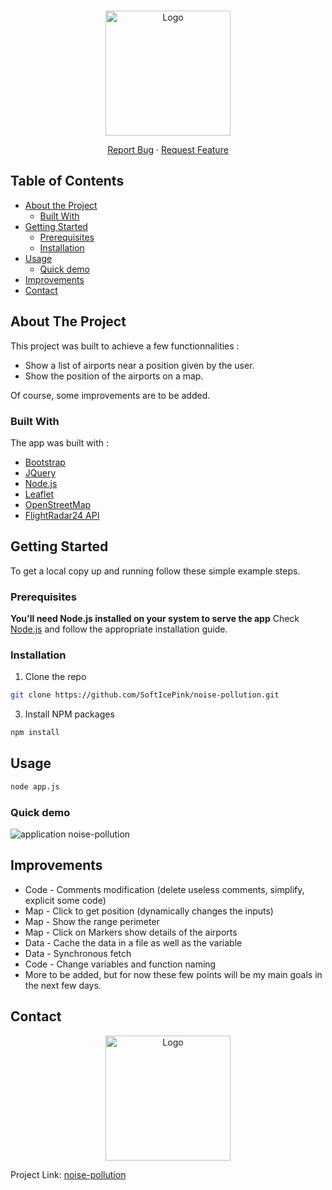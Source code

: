 <!-- PROJECT LOGO -->
<br />
<p align="center">
  <a href="https://github.com/SoftIcePink/noise-pollution">
    <img src="https://i.imgur.com/CT0EagA.png" alt="Logo" width="200" height="200">
  </a>


  <p align="center">
    <a href="https://github.com/SoftIcePink/noise-pollution/issues">Report Bug</a>
    ·
    <a href="https://github.com/SoftIcePink/noise-pollution/issues">Request Feature</a>
  </p>
</p>



<!-- TABLE OF CONTENTS -->
## Table of Contents

* [About the Project](#about-the-project)
  * [Built With](#built-with)
* [Getting Started](#getting-started)
  * [Prerequisites](#prerequisites)
  * [Installation](#installation)
* [Usage](#usage)
  * [Quick demo](#quick-demo)
* [Improvements](#improvements)
* [Contact](#contact)



<!-- ABOUT THE PROJECT -->
## About The Project

This project was built to achieve a few functionnalities :
* Show a list of airports near a position given by the user.
* Show the position of the airports on a map.

Of course, some improvements are to be added.

### Built With
The app was built with :
* [Bootstrap](https://getbootstrap.com)
* [JQuery](https://jquery.com)
* [Node.js](https://nodejs.org/en/)
* [Leaflet](https://leafletjs.com/)
* [OpenStreetMap](https://www.openstreetmap.org/#map=8/46.825/8.224)
* [FlightRadar24 API](https://www.flightradar24.com/_json/airports.php)



<!-- GETTING STARTED -->
## Getting Started

To get a local copy up and running follow these simple example steps.

### Prerequisites
**You'll need Node.js installed on your system to serve the app**
Check [Node.js](https://nodejs.org/en/) and follow the appropriate installation guide.

### Installation

1. Clone the repo
```sh
git clone https://github.com/SoftIcePink/noise-pollution.git
```
3. Install NPM packages
```sh
npm install
```

<!-- USAGE EXAMPLES -->
## Usage

```sh
node app.js
```
### Quick demo

![application noise-pollution](https://i.imgur.com/S7YNCUt.png)

## Improvements
* Code - Comments modification (delete useless comments, simplify, explicit some code)
* Map - Click to get position (dynamically changes the inputs)
* Map - Show the range perimeter
* Map - Click on Markers show details of the airports
* Data - Cache the data in a file as well as the variable
* Data - Synchronous fetch
* Code - Change variables and function naming
* More to be added, but for now these few points will be my main goals in the next few days.

<!-- CONTACT -->
## Contact
<p align="center">
  <a href="https://github.com/SoftIcePink">
    <img src="https://i.imgur.com/vADoYGW.png" alt="Logo" width="200" height="200">
  </a></p>

Project Link: [noise-pollution](https://github.com/SoftIcePink/noise-pollution)

